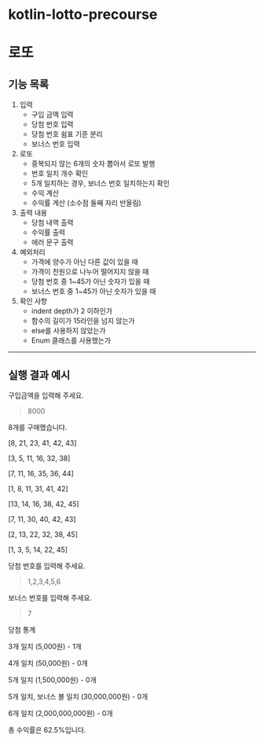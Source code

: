 # kotlin-lotto-precourse

# 로또


## 기능 목록

1. 입력
    - 구입 금액 입력
    - 당첨 번호 입력
    - 당첨 번호 쉼표 기준 분리
    - 보너스 번호 입력
2. 로또
    - 중복되지 않는 6개의 숫자 뽑아서 로또 발행
    - 번호 일치 개수 확인
    - 5개 일치하는 경우, 보너스 번호 일치하는지 확인
    - 수익 계산
    - 수익률 계산 (소수점 둘째 자리 반올림)
3. 출력 내용
    - 당첨 내역 출력
    - 수익률 출력
    - 에러 문구 출력
4. 예외처리
    - 가격에 양수가 아닌 다른 값이 있을 때
    - 가격이 천원으로 나누어 떨어지지 않을 때
    - 당첨 번호 중 1~45가 아닌 숫자가 있을 때
    - 보너스 번호 중 1~45가 아닌 숫자가 있을 때
5. 확인 사항
   - indent depth가 2 이하인가
   - 함수의 길이가 15라인을 넘지 않는가
   - else를 사용하지 않았는가
   - Enum 클래스를 사용했는가
   
---

## 실행 결과 예시
구입금액을 입력해 주세요.

>8000

8개를 구매했습니다.

[8, 21, 23, 41, 42, 43]

[3, 5, 11, 16, 32, 38]

[7, 11, 16, 35, 36, 44]

[1, 8, 11, 31, 41, 42]

[13, 14, 16, 38, 42, 45]

[7, 11, 30, 40, 42, 43]

[2, 13, 22, 32, 38, 45]

[1, 3, 5, 14, 22, 45]

당첨 번호를 입력해 주세요.

>1,2,3,4,5,6

보너스 번호를 입력해 주세요.

>7

당첨 통계

3개 일치 (5,000원) - 1개

4개 일치 (50,000원) - 0개

5개 일치 (1,500,000원) - 0개

5개 일치, 보너스 볼 일치 (30,000,000원) - 0개

6개 일치 (2,000,000,000원) - 0개

총 수익률은 62.5%입니다.